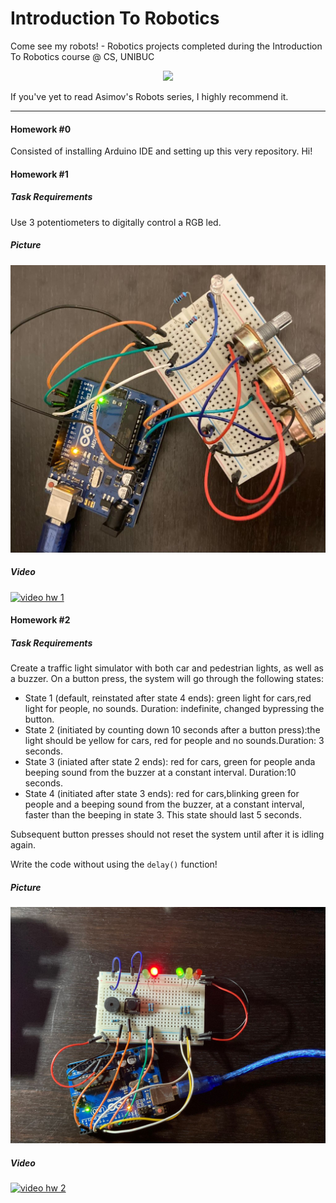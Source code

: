 # Introduction To Robotics

Come see my robots! - Robotics projects completed during the Introduction To Robotics course @ CS, UNIBUC

<div align="center"><img src="https://imgs.xkcd.com/comics/the_three_laws_of_robotics.png"> </div>


If you've yet to read Asimov's Robots series, I highly recommend it. 

<hr>

#### Homework #0
Consisted of installing Arduino IDE and setting up this very repository. Hi!

#### Homework #1

##### Task Requirements

Use 3 potentiometers to digitally control a RGB led.

##### Picture
![tema1](assets/tema1.jpeg)
##### Video
<a href="https://www.youtube.com/watch?v=cUwO6YBgpMw"><img src="https://img.youtube.com/vi/cUwO6YBgpMw/0.jpg" alt="video hw 1"></a>

#### Homework #2

##### Task Requirements

Create a traffic light simulator with both car and pedestrian lights, as well as a buzzer. On a button press, the system will go through the following states:

 - State 1 (default, reinstated after state 4 ends): green light for cars,red  light  for  people,  no  sounds.   Duration:  indefinite,  changed  bypressing the button.
 - State 2 (initiated by counting down 10 seconds after a button press):the  light  should  be  yellow  for  cars,  red  for  people  and  no  sounds.Duration:  3 seconds.
 - State 3 (iniated after state 2 ends): red for cars, green for people anda beeping sound from the buzzer at a constant interval.  Duration:10 seconds.
 - State 4 (initiated after state 3 ends): red for cars,blinking green for people and a beeping sound from the buzzer, at a constant interval,  faster than the beeping in state 3. This state should last 5 seconds.

Subsequent button presses should not reset the system until after it is idling again.

Write the code without using the `delay()` function!

##### Picture
![tema2](assets/tema2.jpeg)
##### Video
<a href="https://youtu.be/LNvTyDPz8G8"><img src="https://img.youtube.com/vi/LNvTyDPz8G8/0.jpg" alt="video hw 2"></a>
